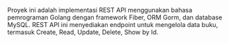 Proyek ini adalah implementasi REST API menggunakan bahasa pemrograman Golang dengan framework Fiber, ORM Gorm, dan database MySQL. 
REST API ini menyediakan endpoint untuk mengelola data buku, termasuk Create, Read, Update, Delete, Show by Id.
